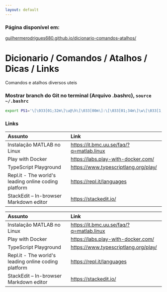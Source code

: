 ```yaml
---
layout: default
---
```


### Página disponível em:
[guilhermerodrigues680.github.io/dicionario-comandos-atalhos/](https://guilhermerodrigues680.github.io/dicionario-comandos-atalhos/ "Referências e Documentações")

# Dicionario / Comandos / Atalhos / Dicas / Links
Comandos e atalhos diversos uteis


 ### Mostrar branch do Git no terminal (Arquivo .bashrc), `source ~/.bashrc`
 ``` sh
 export PS1='\[\033[01;32m\]\u@\h\[\033[00m\]:\[\033[01;34m\]\w\[\033[1;33m\]$(__git_ps1 "(%s)")\[\033[01;34m\]$ \[\033[00m\]'
 ```

### Links
| Assunto                       | Link                                   |
|:-----------------------------|:----------------------------------------|
|Instalação MATLAB no Linux     |https://it.bmc.uu.se/faq/?q=matlab.linux|
|Play with Docker               |https://labs.play-with-docker.com/|
|TypeScript Playground          |https://www.typescriptlang.org/play/|
|Repl.it - The world's leading online coding platform|https://repl.it/languages|
|StackEdit – In-browser Markdown editor|https://stackedit.io/|

| Assunto | Link |
|:--------|:-----|
| Instalação MATLAB no Linux                           | https://it.bmc.uu.se/faq/?q=matlab.linux |
| Play with Docker                                     | https://labs.play-with-docker.com/       |
| TypeScript Playground                                | https://www.typescriptlang.org/play/     |
| Repl.it - The world's leading online coding platform | https://repl.it/languages                |
| StackEdit – In-browser Markdown editor               | https://stackedit.io/                    |

